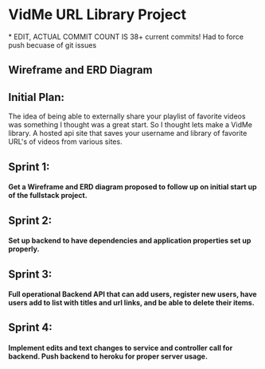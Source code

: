 <h1>VidMe URL Library Project</h1>
<p>* EDIT, ACTUAL COMMIT COUNT IS 38+ current commits! Had to force push becuase of git issues</p>

<h2>Wireframe and ERD Diagram</h2>

<h2>Initial Plan:</h2>
<p>The idea of being able to externally share your playlist of favorite videos was something I thought was a great start.
So I thought lets make a VidMe library. A hosted api site that saves your username and library of favorite URL's of videos from various sites.</p>

<h2>Sprint 1:</h2>
<h4>Get a Wireframe and ERD diagram proposed to follow up on initial start up of the fullstack project.</h4>

<h2>Sprint 2:</h2>
<h4>Set up backend to have dependencies and application properties set up properly.</h4>

<h2>Sprint 3:</h2>
<h4>Full operational Backend API that can add users, register new users, have users add to list with titles and url links, and be able to delete their items.</h4>

<h2>Sprint 4:</h2>
<h4>Implement edits and text changes to service and controller call for backend. Push backend to heroku for proper server usage.</h4>
